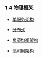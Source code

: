 ### 1.4 物理框架

* [单服务架构](/ben-di-bu-shu/wu-li-kuang-jia/dan-fu-wu-jia-gou.md)

* [分布式](/ben-di-bu-shu/wu-li-kuang-jia/fen-bu-shi.md)

* [负载均衡架构](/ben-di-bu-shu/wu-li-kuang-jia/fu-zai-jun-heng-jia-gou.md)

* [高可用架构](/ben-di-bu-shu/wu-li-kuang-jia/gao-ke-yong-jia-gou.md)